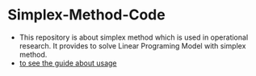 # Simplex-Method-Code
* This repository is about simplex method which is used in operational research. It provides to solve Linear Programing Model with simplex method.
* [to see the guide about usage](https://github.com/Mustafa-Nazir/Simplex-Method-Code/blob/main/How_is_used.ipynb)
